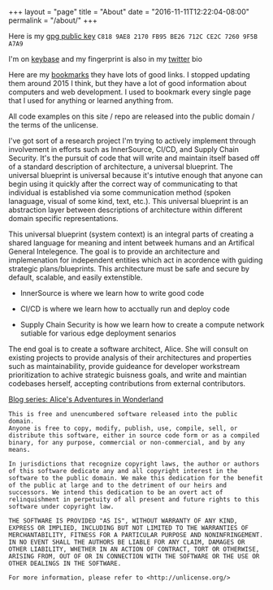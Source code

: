 +++
layout = "page"
title = "About"
date = "2016-11-11T12:22:04-08:00"
permalink = "/about/"
+++

Here is my [gpg public key][pub-key]
`C818 9AE8 2170 FB95 BE26 712C CE2C 7260 9F5B A7A9`

I'm on [keybase][keybase] and my fingerprint is also in my [twitter][twitter]
bio

Here are my [bookmarks][bookmarks] they have lots of good links. I stopped
updating them around 2015 I think, but they have a lot of good information about
computers and web development. I used to bookmark every single page that I used
for anything or learned anything from.

All code examples on this site / repo are released into the public domain / the
terms of the unlicense.

I've got sort of a research project I'm trying to actively implement through
involvement in efforts such as InnerSource, CI/CD, and Supply Chain Security.
It's the pursuit of code that will write and maintain itself based off of a
standard description of architecture, a universal blueprint. The universal
blueprint is universal because it's intutive enough that anyone can begin using
it quickly after the correct way of communicating to that individual is
established via some communication method (spoken lanaguage, visual of some kind,
text, etc.). This universal blueprint is an abstraction layer between
descriptions of architecture within different domain specific representations.

This universal blueprint (system context) is an integral parts of creating
a shared language for meaning and intent betweek humans and an Artifical
General Intelegence. The goal is to provide an architecture and implemenation
for independent entities which act in acordence with guiding strategic
plans/blueprints. This architecture must be safe and secure by default,
scalable, and easily extenstible.

- InnerSource is where we learn how to write good code

- CI/CD is where we learn how to acctually run and deploy code

- Supply Chain Security is how we learn how to create a compute network sutiable for various edge deployment senarios

The end goal is to create a software architect, Alice. She will consult
on existing projects to provide analysis of their architectures and
properties such as maintainability, provide guideance for developer
workstream prioritization to achive strategic buisness goals, and
write and maintian codebases herself, accepting contributions from
external contributors.

[Blog series: Alice's Adventures in Wonderland](https://github.com/intel/dffml/discussions/1369#discussioncomment-2603280)

```
This is free and unencumbered software released into the public domain.
Anyone is free to copy, modify, publish, use, compile, sell, or
distribute this software, either in source code form or as a compiled
binary, for any purpose, commercial or non-commercial, and by any
means.

In jurisdictions that recognize copyright laws, the author or authors
of this software dedicate any and all copyright interest in the
software to the public domain. We make this dedication for the benefit
of the public at large and to the detriment of our heirs and
successors. We intend this dedication to be an overt act of
relinquishment in perpetuity of all present and future rights to this
software under copyright law.

THE SOFTWARE IS PROVIDED "AS IS", WITHOUT WARRANTY OF ANY KIND,
EXPRESS OR IMPLIED, INCLUDING BUT NOT LIMITED TO THE WARRANTIES OF
MERCHANTABILITY, FITNESS FOR A PARTICULAR PURPOSE AND NONINFRINGEMENT.
IN NO EVENT SHALL THE AUTHORS BE LIABLE FOR ANY CLAIM, DAMAGES OR
OTHER LIABILITY, WHETHER IN AN ACTION OF CONTRACT, TORT OR OTHERWISE,
ARISING FROM, OUT OF OR IN CONNECTION WITH THE SOFTWARE OR THE USE OR
OTHER DEALINGS IN THE SOFTWARE.

For more information, please refer to <http://unlicense.org/>
```

[pub-key]: /pdxjohnny.pgp
[bookmarks]: /bookmarks.html
[twitter]: https://twitter.com/pdxjohnny/
[keybase]: https://keybase.io/pdxjohnny/
